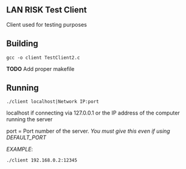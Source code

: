 LAN RISK Test Client
--------

Client used for testing purposes

Building
---------

    gcc -o client TestClient2.c

**TODO** Add proper makefile


Running
-------

    ./client localhost|Network IP:port

localhost if connecting via 127.0.0.1 or the IP address of the computer running the server

port = Port number of the server. *You must give this even if using DEFAULT_PORT*

*EXAMPLE*:

    ./client 192.168.0.2:12345
